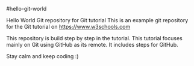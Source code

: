 #hello-git-world

Hello World Git repository for Git tutorial
This is an example git repository for the Git tutorial on https://www.w3schools.com

This repository is build step by step in the tutorial. This tutorial focuses mainly on Git using GitHub as its remote.
It includes steps for GitHub.

Stay calm and keep coding :)
